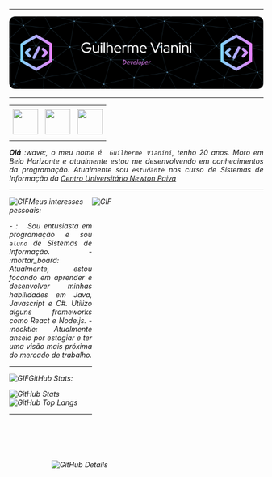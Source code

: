 ----

<div align="center">
<IMG alt="Header" src="https://github.com/GuilhermeVianini/GuilhermeVianini/blob/9abb6539927b32b51765972ddcda24f04707f33c/IMG/github-header-image.png"/>
</div>

-----

<div align="center">
<table>
<tr>
 <td align="center" colspan="11"></td>
</tr> 
<tr>
<td><a href="https://replit.com/@GuiVianini"><img src="https://github.com/joaopauloaramuni/joaopauloaramuni/blob/main/img/replit3.svg?raw=true" width="50px" height="50px"/></a>
</td>
<td><a href="mailto:guilhermevianinip@gmail.com" target="_blank"><img src="https://github.com/joaopauloaramuni/joaopauloaramuni/blob/main/img/gmail3.png?raw=true" width="50px" height="50px"/></a>
</td>
<td><a href="www.linkedin.com/in/guilherme-vianini-90174922b" target="_blank"><img src="https://github.com/joaopauloaramuni/joaopauloaramuni/blob/main/img/linkedin2.png?raw=true" width="50px" height="50px"/></a>
</td>

<!--<td><a href="https://slack.com/app_redirect?channel=UVD9N6VCL"><img src="https://github.com/joaopauloaramuni/joaopauloaramuni/blob/main/img/slack.png?raw=true" width="50px" height="50px"/></a>
</td>-->

</td>

</tr>
<tr>
 <td align="center" colspan="11"></td>
</tr> 
</table>

</div>
<div align="justify">
<i><b>Olá</b> :wave:, o meu nome é <code> Guilherme Vianini</code>, tenho 20 anos. Moro em Belo Horizonte e atualmente estou me desenvolvendo em conhecimentos da programação.  Atualmente sou <code>estudante</code> nos curso de Sistemas de Informação da <a href="https://newtonpaiva.br/" target="_blank">Centro Universitário Newton Paiva</a>
</div>

-----

<div>
<div>
<img align="right" alt="GIF" src="https://github.com/joaopauloaramuni/joaopauloaramuni/blob/main/img/dev.gif?raw=true" width="340px" height="520px"/>
</div>
<img height="20" alt="GIF" src="https://github.com/joaopauloaramuni/joaopauloaramuni/blob/main/img/soulgem.gif?raw=true"/>Meus interesses pessoais:

<div align="justify">
<p> 
- : &nbsp; Sou entusiasta em programação e sou <code>aluno</code> de Sistemas de Informação.
- :mortar_board: &nbsp; Atualmente, estou focando em aprender e desenvolver minhas habilidades em Java, Javascript e C#. Utilizo alguns frameworks como React e Node.js. 
- :necktie: &nbsp; Atualmente anseio por estagiar e ter uma visão mais próxima do mercado de trabalho.
</p>
</div>

-----

<img height="20" alt="GIF" src="https://github.com/joaopauloaramuni/joaopauloaramuni/blob/main/img/graphic.gif?raw=true"/>GitHub Stats:

<div>
<img align="right" alt="GitHub Details" width="420px" src="http://github-profile-summary-cards.vercel.app/api/cards/profile-details?username=GuilhermeVianini&theme=github_dark"/>
<!--- <img alt="GitHub Commits" width="200px" src="http://github-profile-summary-cards.vercel.app/api/cards/productive-time?username=GuilhermeVianini&theme=github_dark"/> -->
<img alt="GitHub Stats" width="200px" src="http://github-profile-summary-cards.vercel.app/api/cards/stats?username=GuilhermeVianini&theme=github_dark"/>
<img alt="GitHub Top Langs" width="200px" src="http://github-profile-summary-cards.vercel.app/api/cards/repos-per-language?username=GuilhermeVianini&theme=github_dark"/>
</div>

-----

